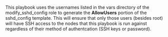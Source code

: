 This playbook uses the usernames listed in the vars directory of the
modify_sshd_config role to generate the **AllowUsers** portion of the
sshd_config template. This will ensure that only those users (besides root)
will have SSH access to the nodes that this playbook is run against regardless
of their method of authentcation (SSH keys or password).
